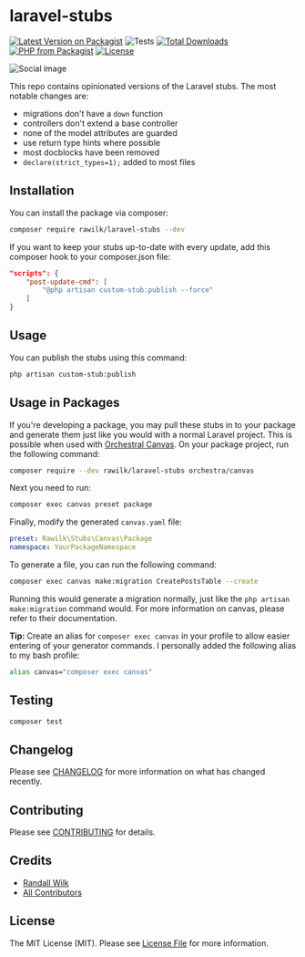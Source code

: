 # laravel-stubs

[![Latest Version on Packagist](https://img.shields.io/packagist/v/rawilk/laravel-stubs.svg?style=flat-square)](https://packagist.org/packages/rawilk/laravel-stubs)
![Tests](https://github.com/rawilk/laravel-stubs/workflows/Tests/badge.svg?style=flat-square)
[![Total Downloads](https://img.shields.io/packagist/dt/rawilk/laravel-stubs.svg?style=flat-square)](https://packagist.org/packages/rawilk/laravel-stubs)
[![PHP from Packagist](https://img.shields.io/packagist/php-v/rawilk/laravel-stubs?style=flat-square)](https://packagist.org/packages/rawilk/laravel-stubs)
[![License](https://img.shields.io/github/license/rawilk/laravel-stubs?style=flat-square)](https://github.com/rawilk/laravel-stubs/blob/main/LICENSE.md)

![Social image](https://banners.beyondco.de/laravel-stubs.png?theme=light&packageManager=composer+require&packageName=rawilk%2Flaravel-stubs+--dev&pattern=endlessClouds&style=style_1&description=Opinionated+modifications+to+the+default+Laravel+stubs.&md=1&showWatermark=0&fontSize=100px&images=collection)

This repo contains opinionated versions of the Laravel stubs. The most notable changes are:

- migrations don't have a `down` function
- controllers don't extend a base controller
- none of the model attributes are guarded
- use return type hints where possible
- most docblocks have been removed
- `declare(strict_types=1);` added to most files

## Installation

You can install the package via composer:

```bash
composer require rawilk/laravel-stubs --dev
```

If you want to keep your stubs up-to-date with every update, add this composer hook to your composer.json file:

```json
"scripts": {
    "post-update-cmd": [
        "@php artisan custom-stub:publish --force"
    ]
}
```

## Usage

You can publish the stubs using this command:

```bash
php artisan custom-stub:publish
```

## Usage in Packages

If you're developing a package, you may pull these stubs in to your package and generate them just like you would with a normal Laravel project. This is possible when used with [Orchestral Canvas](https://github.com/orchestral/canvas). On your package project, run the following command:

```bash
composer require --dev rawilk/laravel-stubs orchestra/canvas
```

Next you need to run:

```bash
composer exec canvas preset package
```

Finally, modify the generated `canvas.yaml` file:

```yaml
preset: Rawilk\Stubs\Canvas\Package
namespace: YourPackageNamespace
```

To generate a file, you can run the following command:

```bash
composer exec canvas make:migration CreatePostsTable --create
```

Running this would generate a migration normally, just like the `php artisan make:migration` command would. For more information on canvas, please refer to their documentation.

**Tip:** Create an alias for `composer exec canvas` in your profile to allow easier entering of your generator commands. I personally added the following alias to my bash profile:

```bash
alias canvas="composer exec canvas"
```

## Testing

```bash
composer test
```

## Changelog

Please see [CHANGELOG](CHANGELOG.md) for more information on what has changed recently.

## Contributing

Please see [CONTRIBUTING](.github/CONTRIBUTING.md) for details.

## Credits

- [Randall Wilk](https://github.com/rawilk)
- [All Contributors](../../contributors)

## License

The MIT License (MIT). Please see [License File](LICENSE.md) for more information.
